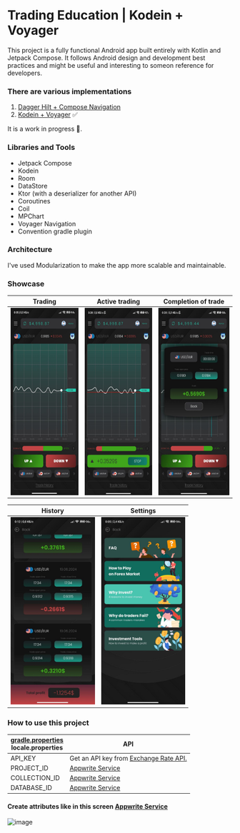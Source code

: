 # Trading Education | Kodein + Voyager

This project is a fully functional Android app built entirely with Kotlin and Jetpack Compose. It follows Android design and development best practices and might be useful and interesting to someon reference for developers.

### There are various implementations

1. <a href="https://github.com/dmitriykotov333/TradingEducation/tree/master">Dagger Hilt + Compose Navigation</a>  
2. <a href="https://github.com/dmitriykotov333/TradingEducation/tree/kodein%2Bvoyager">Kodein + Voyager</a> :white_check_mark:

It is a work in progress 🚧.

### Libraries and Tools

- Jetpack Compose
- Kodein
- Room
- DataStore
- Ktor (with a deserializer for another API)
- Coroutines
- Coil
- MPChart
- Voyager Navigation
- Convention gradle plugin


### Architecture

I've used Modularization to make the app more scalable and maintainable.


### Showcase


| Trading                                                                                                                         | Active trading | Completion of trade |
|---------------------------------------------------------------------------------------------------------------------------------| ------------- | ------------- |
| <img src="https://github.com/dmitriykotov333/TradingEducation/blob/master/images/photo_2024-07-24_00-08-55.jpg" height="420" /> | <img src="https://github.com/dmitriykotov333/TradingEducation/blob/master/images/photo_2024-07-24_00-22-08.jpg" height="420" />  | <img src="https://github.com/dmitriykotov333/TradingEducation/blob/master/images/photo_2024-07-24_00-22-03.jpg" height="420" /> |

| History | Settings |
| ------------- | ------------- |
| <img src="https://github.com/dmitriykotov333/TradingEducation/blob/master/images/photo_2024-07-24_00-13-09.jpg" height="420" /> | <img src="https://github.com/dmitriykotov333/TradingEducation/blob/master/images/photo_2024-07-24_00-08-39.jpg" height="420" />  |


### How to use this project

| <a href = "https://github.com/dmitriykotov333/TradingEducation/blob/master/gradle.properties"> gradle.properties</a><br>locale.properties  | API |
| ------------- | ------------- |
| API_KEY | Get an API key from <a href="https://www.exchangerate-api.com/">Exchange Rate API.</a> |
| PROJECT_ID | <a href="https://appwrite.io/">Appwrite Service</a> |
| COLLECTION_ID | <a href="https://appwrite.io/">Appwrite Service</a> |
| DATABASE_ID | <a href="https://appwrite.io/">Appwrite Service</a> |

#### Create attributes like in this screen <a href="https://appwrite.io/">Appwrite Service</a>
![image](https://github.com/user-attachments/assets/ef8c2dd8-bbe1-4671-8407-9124ef5bde84)